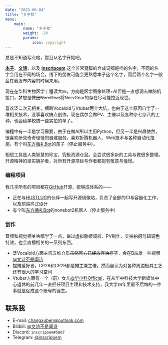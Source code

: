 ```yaml
---
date: "2023-06-04"
title: "关于我"
menu:
    main:
        name: "关于我"
        weight: -20
        params:
            icon: copyright
---
```


总是不知道写点啥，暂且从名字开始吧。

**<u>本子</u>**、**<u>文诗</u>**，以及 **<u>inscripoem</u>** 这个非常蹩脚的合成词都是咱的名字，不同的名字会用在不同的场合，线下的朋友可能会更熟悉本子这个名字，而后两个名字一般会在我发布内容的时候来用。

现在在华科生物医学工程读大四，方向是医学图像处理+AI但是一直想润去做脑机接口，梦想是~~做出NervGear~~将NervGear的存在尽可能拉近现世。

喜欢泛二次元相关，横跨Vocaloid与Vtuber两个大坑，也由于这个原因自学了一堆相关技术，没事喜欢搞点创作。现在偶尔会做PV、主催以及各种杂七杂八的工种，也会给学校搞一些实拍的单子。

编程中有一半是学习需要，由于在做AI所以主用Python，但另一半是兴趣使然，很喜欢研究奇奇怪怪的自建服务。喜欢折腾机器人、Web技术与各种自动化措施，有个叫[东方循礼Bot](https://github.com/inscripoem/XunliBot)的孩子（停止服务中）。

相信工具是人类智慧的珍宝，究极资源仓鼠。会尝试很多新的工具与做很多整理。开源精神的坚实拥护者，对所有开源项目与作者都抱有敬意与憧憬。

### 编程项目
我几乎所有的项目都在[GitHub](https://github.com/inscripoem)开源，能够成体系的——
- 正在与[HUSTLUG](https://github.com/HUSTLUG)的伙伴一起写开源镜像站，负责了全部的CI与容器化工作，以及前端样式设计
- 有个叫[东方循礼Bot](https://github.com/inscripoem/XunliBot)的nonebot2机器人（停止服务中）

### 创作
音频和视觉相关啥都学了一点，做过虚拟歌姬调校、PV制作、实拍拍摄剪辑调色特效，也会直播相关的一系列东西。
- 泛Vocaloid方面主坑五维介质~~虽然官方已经放弃治疗了~~，会在B站发一些视频[@文诗不是闻诗](https://space.bilibili.com/4134451)
- 摆摊爱好者，CP28和CP29都是摊主兼主催，然而自认为对各种周边极其工艺还有很大的学习空间
- Vtuber方面有一个（前）女儿[@华小科Official](https://space.bilibili.com/672455305)，在从华中科技大学新媒体中心退休的前几年一直担任项目主理和技术支持，我大学四年里最不后悔的一件事就是促成这个账号的诞生。


## 联系我
- E-mail: [changxuben@outlook.com](mailto:changxuben@outlook.com)
- Bilibili: [@文诗不是闻诗](https://space.bilibili.com/4134451)
- Discord: `inscripoem#5867`
- Telegram: [@inscripoem](https://t.me/inscripoem)